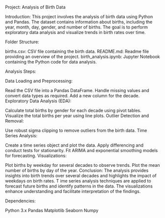Project: Analysis of Birth Data

Introduction:
This project involves the analysis of birth data using Python and Pandas. The dataset contains information about births, including the year, month, day, gender, and number of births. The goal is to perform exploratory data analysis and visualize trends in birth rates over time.

Folder Structure:

births.csv: CSV file containing the birth data.
README.md: Readme file providing an overview of the project.
birth_analysis.ipynb: Jupyter Notebook containing the Python code for data analysis.

Analysis Steps:

Data Loading and Preprocessing:

Read the CSV file into a Pandas DataFrame.
Handle missing values and convert data types as required.
Add a new column for the decade.
Exploratory Data Analysis (EDA):

Calculate total births by gender for each decade using pivot tables.
Visualize the total births per year using line plots.
Outlier Detection and Removal:

Use robust sigma clipping to remove outliers from the birth data.
Time Series Analysis:

Create a time series object and plot the data.
Apply differencing and conduct tests for stationarity.
Fit ARIMA and exponential smoothing models for forecasting.
Visualizations:

Plot births by weekday for several decades to observe trends.
Plot the mean number of births by day of the year.
Conclusion:
The analysis provides insights into birth trends over several decades and highlights the impact of weekdays on birth rates. T
ime series analysis techniques are applied to forecast future births and identify patterns in the data. The visualizations enhance understanding and facilitate 
interpretation of the findings.

Dependencies:

Python 3.x
Pandas
Matplotlib
Seaborn
Numpy
